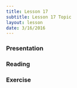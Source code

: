 ```yaml
---
title: Lesson 17
subtitle: Lesson 17 Topic
layout: lesson
date: 3/16/2016
---
```


<h3>Presentation</h3>
<h3>Reading</h3>
<h3>Exercise</h3>
